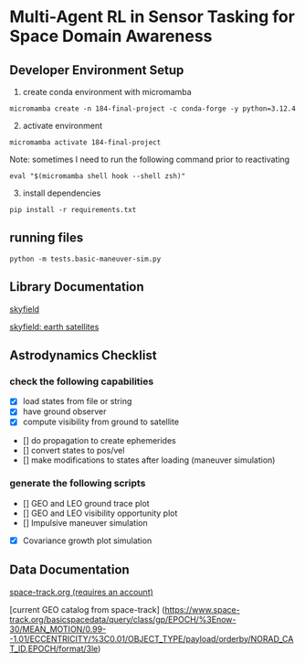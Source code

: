 # Multi-Agent RL in Sensor Tasking for Space Domain Awareness

## Developer Environment Setup 

1. create conda environment with micromamba 

`micromamba create -n 184-final-project -c conda-forge -y python=3.12.4`

2. activate environment 


`micromamba activate 184-final-project`


Note: sometimes I need to run the following command prior to reactivating

`eval "$(micromamba shell hook --shell zsh)"`

3. install dependencies 

`pip install -r requirements.txt`

## running files


`python -m tests.basic-maneuver-sim.py`


## Library Documentation 

[skyfield](https://rhodesmill.org/skyfield/toc.html)

[skyfield: earth satellites](https://rhodesmill.org/skyfield/earth-satellites.html)

## Astrodynamics Checklist

### check the following capabilities
- [x] load states from file or string
- [x] have ground observer
- [x] compute visibility from ground to satellite
- [] do propagation to create ephemerides 
- [] convert states to pos/vel
- [] make modifications to states after loading (maneuver simulation)

### generate the following scripts 
- [] GEO and LEO ground trace plot
- [] GEO and LEO visibility opportunity plot 
- [] Impulsive maneuver simulation 
- [x] Covariance growth plot simulation

## Data Documentation 


[space-track.org (requires an account)](https://www.space-track.org/#/Landing)

[current GEO catalog from space-track] (https://www.space-track.org/basicspacedata/query/class/gp/EPOCH/%3Enow-30/MEAN_MOTION/0.99--1.01/ECCENTRICITY/%3C0.01/OBJECT_TYPE/payload/orderby/NORAD_CAT_ID,EPOCH/format/3le)

